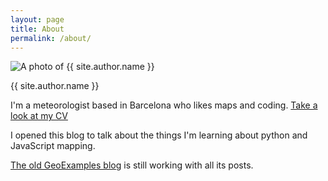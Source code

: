 ```yaml
---
layout: page
title: About
permalink: /about/
---
```


<img src="http://www.gravatar.com/avatar/a2746d9ceb326e71181a6629031faf81?s=135" alt="A photo of {{ site.author.name }}" class="left_picture"/>

{{ site.author.name }}

I'm a meteorologist based in Barcelona who likes maps and coding. [Take a look at my CV](/cv)

I opened this blog to talk about the things I'm learning about python and JavaScript mapping.

[The old GeoExamples blog](http://geoexamples.blogspot.com.es/) is still working with all its posts.
